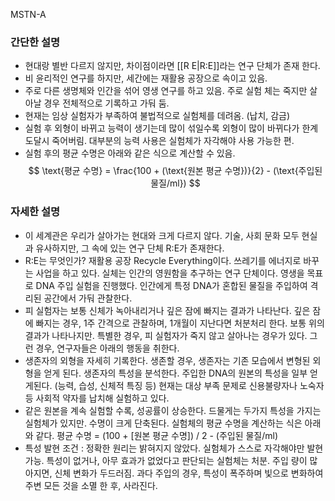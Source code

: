 MSTN-A
### 간단한 설명
- 현대랑 별반 다르지 않지만, 차이점이라면 [[R E|R:E]]라는 연구 단체가 존재 한다.
- 비 윤리적인 연구를 하지만, 세간에는 재활용 공장으로 속이고 있음.
- 주로 다른 생명체와 인간을 섞어 영생 연구를 하고 있음. 주로 실험 체는 죽지만 살아날 경우 전체적으로 기록하고 가둬 둠.
- 현재는 임상 실험자가 부족하여 불법적으로 실험체를 데려옴. (납치, 감금)
- 실험 후 외형이 바뀌고 능력이 생기는데 많이 섞일수록 외형이 많이 바뀌다가 한계 도달시 죽어버림. 대부분의 능력 사용은 실험체가 자각해야 사용 가능한 편.
- 실험 후의 평균 수명은 아래와 같은 식으로 계산할 수 있음. $$
\text{평균 수명} = \frac{100 + (\text{원본 평균 수명})}{2} - (\text{주입된 물질/ml})
$$
### 자세한 설명
- 이 세계관은 우리가 살아가는 현대와 크게 다르지 않다. 기술, 사회 문화 모두 현실과 유사하지만, 그 속에 있는 연구 단체 R:E가 존재한다.
- R:E는 무엇인가? 재활용 공장 Recycle Everything이다. 쓰레기를 에너지로 바꾸는 사업을 하고 있다. 실체는 인간의 영원함을 추구하는 연구 단체이다. 영생을 목표로 DNA 주입 실험을 진행했다. 인간에게 특정 DNA가 혼합된 물질을 주입하여 격리된 공간에서 가둬 관찰한다.
- 피 실험자는 보통 신체가 녹아내리거나 깊은 잠에 빠지는 결과가 나타난다. 깊은 잠에 빠지는 경우, 1주 간격으로 관찰하며, 1개월이 지난다면 처분처리 한다. 보통 위의 결과가 나타나지만. 특별한 경우, 피 실험자가 죽지 않고 살아나는 경우가 있다. 그런 경우, 연구자들은 아래의 행동을 취한다.
- 생존자의 외형을 자세히 기록한다. 생존할 경우, 생존자는 기존 모습에서 변형된 외형을 얻게 된다. 생존자의 특성을 분석한다. 주입한 DNA의 원본의 특성을 일부 얻게된다. (능력, 습성, 신체적 특징 등) 현재는 대상 부족 문제로 신용불량자나 노숙자 등 사회적 약자를 납치해 실험하고 있다.
- 같은 원본을 계속 실험할 수록, 성공률이 상승한다. 드물게는 두가지 특성을 가지는 실험체가 있지만. 수명이 크게 단축된다. 실험체의 평균 수명을 계산하는 식은 아래와 같다. 평균 수명 = (100 + \[원본 평균 수명]) / 2 - (주입된 물질/ml)
- 특성 발현 조건 : 정확한 원리는 밝혀지지 않았다. 실험체가 스스로 자각해야만 발현 가능. 특성이 없거나, 아무 효과가 없었다고 판단되는 실험체는 처분. 주입 량이 많아지면, 신체 변화가 두드러짐. 과다 주입의 경우, 특성이 폭주하며 빛으로 변화하여 주변 모든 것을 소멸 한 후, 사라진다.